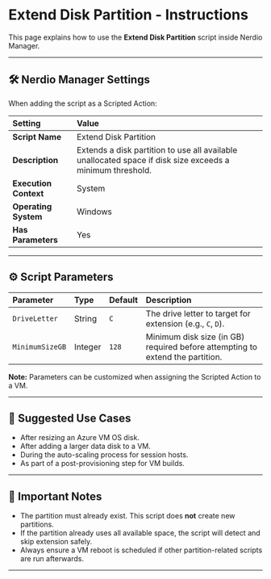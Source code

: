 # Extend Disk Partition - Instructions

This page explains how to use the **Extend Disk Partition** script inside Nerdio Manager.

---

## 🛠 Nerdio Manager Settings

When adding the script as a Scripted Action:

| Setting | Value |
|:--------|:------|
| **Script Name** | Extend Disk Partition |
| **Description** | Extends a disk partition to use all available unallocated space if disk size exceeds a minimum threshold. |
| **Execution Context** | System |
| **Operating System** | Windows |
| **Has Parameters** | Yes |

---

## ⚙️ Script Parameters

| Parameter | Type | Default | Description |
|:----------|:-----|:--------|:------------|
| `DriveLetter` | String | `C` | The drive letter to target for extension (e.g., `C`, `D`). |
| `MinimumSizeGB` | Integer | `128` | Minimum disk size (in GB) required before attempting to extend the partition. |

**Note:** Parameters can be customized when assigning the Scripted Action to a VM.

---

## 🚀 Suggested Use Cases

- After resizing an Azure VM OS disk.
- After adding a larger data disk to a VM.
- During the auto-scaling process for session hosts.
- As part of a post-provisioning step for VM builds.

---

## 🧠 Important Notes

- The partition must already exist. This script does **not** create new partitions.
- If the partition already uses all available space, the script will detect and skip extension safely.
- Always ensure a VM reboot is scheduled if other partition-related scripts are run afterwards.

---

